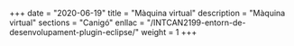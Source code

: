 +++
date        = "2020-06-19"
title       = "Màquina virtual"
description = "Màquina virtual"
sections    = "Canigó"
enllac		= "/INTCAN2199-entorn-de-desenvolupament-plugin-eclipse/"
weight		= 1
+++
